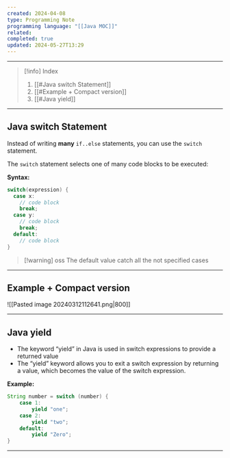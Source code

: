 ```yaml
---
created: 2024-04-08
type: Programming Note
programming language: "[[Java MOC]]"
related: 
completed: true
updated: 2024-05-27T13:29
---
```

---

>[!info] Index
>1. [[#Java switch Statement]]
>2. [[#Example + Compact version]]
>3. [[#Java yield]]

---
## Java switch Statement

Instead of writing **many** `if..else` statements, you can use the `switch` statement.

The `switch` statement selects one of many code blocks to be executed:


**Syntax:**
```java
switch(expression) {
  case x:
    // code block
    break;
  case y:
    // code block
    break;
  default:
    // code block
}
```

>[!warning] oss
>The default value catch all the not specified cases

---
## Example + Compact version

![[Pasted image 20240312112641.png|800]]

---
## Java yield

- The keyword “yield” in Java is used in switch expressions to provide a returned value
- The “yield” keyword allows you to exit a switch expression by returning a value, which becomes the value of the switch expression.

**Example:**
```java
String number = switch (number) {
    case 1:
        yield "one";
    case 2:
        yield "two";
    default:
        yield "Zero";
}
```

---